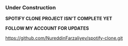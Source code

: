 ### Under Construction

**SPOTIFY CLONE PROJECT ISN'T COMPLETE YET**

**FOLLOW MY ACCOUNT FOR UPDATES**

https://github.com/NureddinFarzaliyev/spotify-clone.git